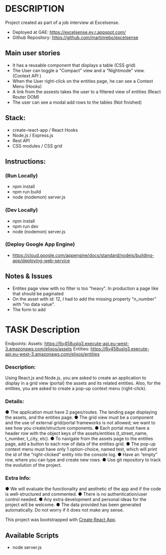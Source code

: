 # DESCRIPTION
Project created as part of a job interview at Excelsense.

- Deployed at GAE: https://excelsense.ey.r.appspot.com/
- Github Repository: https://github.com/martinrebo/excelsense

## Main user stories

- It has a reusable component <GridView /> that displays a table (CSS grid)
- The User can toggle a "Compact" view and a "Nightmode" view. (Context API ) 
- When the User right-click on the entities page, he can see a Context Menu (Hooks)
- A link from the assests takes the user to a filtered view of entities (React Router DOM)
- The user can see a modal add rows to the tables (Not finished)


## Stack: 
- create-react-app / React Hooks
- Node.js / Express.js 
- Rest API
- CSS modules / CSS grid

## Instructions: 

### (Run Locally)
- npm install
- npm run build
- node (nodemon) server.js

### (Dev Locally)
- npm install
- npm run dev
- node (nodemon) server.js

### (Deploy Google App Engine)
- https://cloud.google.com/appengine/docs/standard/nodejs/building-app/deploying-web-service

## Notes & Issues
 - Entites page view with no filter is too "heavy". In production a page like that should be paginated
 - On the asset with id: 12, I had to add the missing property "n_number" with "no data value". 
 - The form to add 


# TASK Description
 Endpoints:
Assets: https://6y458uslg3.execute-api.eu-west-3.amazonaws.com/elixos/assets
Entities: https://6y458uslg3.execute-api.eu-west-3.amazonaws.com/elixos/entities

### Description:
Using React.js and Node.js, you are asked to create an application to display in a grid view
(portal) the assets and its related entities. Also, for the entities, you are asked to create a
pop-up context menu (right-click).

### Details:
● The application must have 2 pages/routes. The landing page displaying the assets,
and the entities page.
● The grid view must be a component and the use of external grid/portal frameworks is
not allowed; we want to see how you create/structure components.
● Each portal must have a header row with the object keys of the assets/entities
(t_street_name, t_number, t_city, etc).
● To navigate from the assets page to the entities page, add a button to each row of
data of the entities grid.
● The pop-up context menu must have only 1 option-choice, named test, which will
print the id of the “right-clicked” entity into the console log.
● Have an “empty” row, where you can type and create new rows.
● Use git repository to track the evolution of the project.

### Extra Info:
● We will evaluate the functionality and aesthetic of the app and if the code is
well-structured and commented.
● There is no authentication/user control needed.
● Any extra development and personal ideas for the project will be welcome.
● The data provided has been generated automatically. Do not worry if it does not
make any sense.




This project was bootstrapped with [Create React App](https://github.com/facebook/create-react-app).

## Available Scripts

- node server.js



